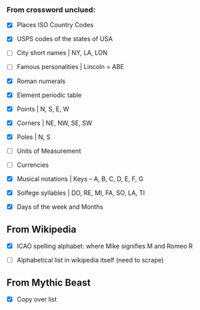 ### From crossword unclued:

- [x] Places ISO Country Codes
- [x] USPS codes of the states of USA
- [ ] City short names | NY, LA, LON
- [ ] Famous personalities | Lincoln = ABE
- [x] Roman numerals
- [x] Element periodic table
- [x] Points | N, S, E, W
- [x] Corners | NE, NW, SE, SW
- [x] Poles | N, S
- [ ] Units of Measurement
- [ ] Currencies
- [x] Musical notations | Keys – A, B, C, D, E, F, G
- [x] Solfege syllables | DO, RE, MI, FA, SO, LA, TI
- [x] Days of the week and Months


## From Wikipedia

- [x] ICAO spelling alphabet: where Mike signifies M and Romeo R
- [ ] Alphabetical list in wikipedia itself (need to scrape)


## From Mythic Beast

- [x] Copy over list
